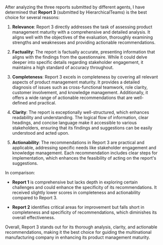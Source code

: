After analyzing the three reports submitted by different agents, I have determined that **Report 3** (submitted by HierarchicalTeams) is the best choice for several reasons:

1. **Relevance**: Report 3 directly addresses the task of assessing product management maturity with a comprehensive and detailed analysis. It aligns well with the objectives of the evaluation, thoroughly examining strengths and weaknesses and providing actionable recommendations.

2. **Factuality**: The report is factually accurate, presenting information that aligns with the findings from the questionnaire. While it could delve deeper into specific details regarding stakeholder engagement, it maintains a high standard of accuracy throughout.

3. **Completeness**: Report 3 excels in completeness by covering all relevant aspects of product management maturity. It provides a detailed diagnosis of issues such as cross-functional teamwork, role clarity, customer involvement, and knowledge management. Additionally, it offers a wide range of actionable recommendations that are well-defined and practical.

4. **Clarity**: The report is exceptionally well-structured, which enhances readability and understanding. The logical flow of information, clear headings, and concise language make it accessible to various stakeholders, ensuring that its findings and suggestions can be easily understood and acted upon.

5. **Actionability**: The recommendations in Report 3 are practical and applicable, addressing specific needs like stakeholder engagement and knowledge management. Each recommendation includes clear steps for implementation, which enhances the feasibility of acting on the report's suggestions.

In comparison:

- **Report 1** is comprehensive but lacks depth in exploring certain challenges and could enhance the specificity of its recommendations. It received slightly lower scores in completeness and actionability compared to Report 3.
  
- **Report 2** identifies critical areas for improvement but falls short in completeness and specificity of recommendations, which diminishes its overall effectiveness.

Overall, Report 3 stands out for its thorough analysis, clarity, and actionable recommendations, making it the best choice for guiding the multinational manufacturing company in enhancing its product management maturity.